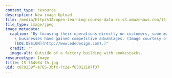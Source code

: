 ```yaml
---
content_type: resource
description: New image Upload
file: /media/https%3A/open-learning-course-data-rc.s3.amazonaws.com/15-764-the-theory-of-operations-management-spring-2004/c879259fa7653bfc7c2ef83012187f37_15-764s04-th.jpg
file_type: image/jpeg
image_metadata:
  caption: "By focusing their operations directly on customers, some manufacturing\
    \ businesses have gained competitive advantages. (Image courtesy of Ede Bittle,\_\
    [EDE.DESiGN](http://www.ededesign.com).)"
  credit: ''
  image-alt: Outside of a factory building with smokestacks.
resourcetype: Image
title: 15-764s04-th.jpg
uid: c879259f-a765-3bfc-7c2e-f83012187f37
---
```

